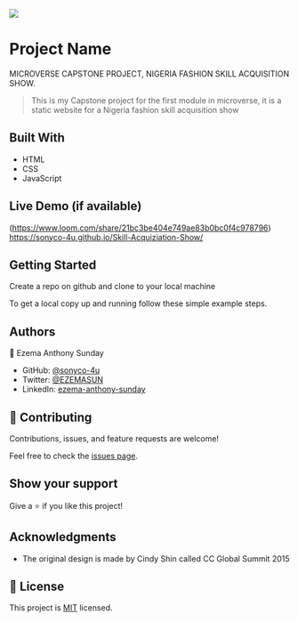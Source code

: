 ![](https://img.shields.io/badge/Microverse-blueviolet)

# Project Name

MICROVERSE CAPSTONE PROJECT, NIGERIA FASHION SKILL ACQUISITION SHOW.

> This is my Capstone project for the first module in microverse, it is a static website for a Nigeria fashion skill acquisition show

## Built With

- HTML
- CSS
- JavaScript

## Live Demo (if available)

(https://www.loom.com/share/21bc3be404e749ae83b0bc0f4c978796)
https://sonyco-4u.github.io/Skill-Acquiziation-Show/

## Getting Started

Create a repo on github and clone to your local machine

To get a local copy up and running follow these simple example steps.

## Authors

👤 Ezema Anthony Sunday

- GitHub: [@sonyco-4u](https://github.com/sonyco-4u)
- Twitter: [@EZEMASUN](https://twitter.com/EZEMASUN)
- LinkedIn: [ezema-anthony-sunday](https://www.linkedin.com/in/ezema-anthony-sunday-9180a3157)

## 🤝 Contributing

Contributions, issues, and feature requests are welcome!

Feel free to check the [issues page](../../issues/).

## Show your support

Give a ⭐️ if you like this project!

## Acknowledgments

- The original design is made by Cindy Shin called CC Global Summit 2015

## 📝 License

This project is [MIT](./MIT.md) licensed.
